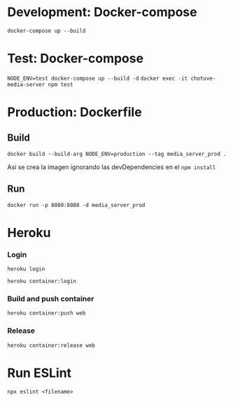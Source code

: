
# Development: Docker-compose

`docker-compose up --build`

# Test: Docker-compose

`NODE_ENV=test docker-compose up --build -d`
`docker exec -it chotuve-media-server npm test`

# Production: Dockerfile

## Build
`docker build --build-arg NODE_ENV=production --tag media_server_prod .`

Así se crea la imagen ignorando las devDependencies en el `npm install`

## Run

`docker run -p 8080:8080 -d media_server_prod`

# Heroku
### Login
`heroku login`

`heroku container:login`

### Build and push container
`heroku container:push web`

### Release
`heroku container:release web`

# Run ESLint
`npx eslint <filename>`
